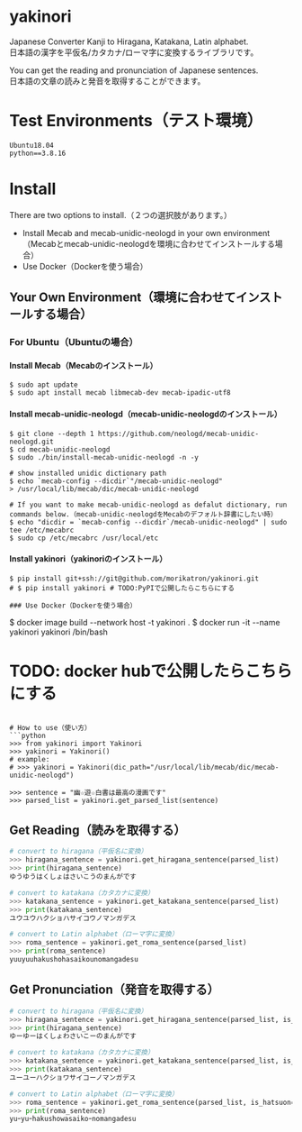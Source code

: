 # yakinori
Japanese Converter Kanji to Hiragana, Katakana, Latin alphabet.  
日本語の漢字を平仮名/カタカナ/ローマ字に変換するライブラリです。  

You can get the reading and pronunciation of Japanese sentences.  
日本語の文章の読みと発音を取得することができます。

# Test Environments（テスト環境）
```
Ubuntu18.04
python==3.8.16
```

# Install
There are two options to install.（２つの選択肢があります。）
- Install Mecab and mecab-unidic-neologd in your own environment（Mecabとmecab-unidic-neologdを環境に合わせてインストールする場合）
- Use Docker（Dockerを使う場合）


## Your Own Environment（環境に合わせてインストールする場合）
### For Ubuntu（Ubuntuの場合）
#### Install Mecab（Mecabのインストール）
```
$ sudo apt update
$ sudo apt install mecab libmecab-dev mecab-ipadic-utf8
```

#### Install mecab-unidic-neologd（mecab-unidic-neologdのインストール）
```
$ git clone --depth 1 https://github.com/neologd/mecab-unidic-neologd.git
$ cd mecab-unidic-neologd
$ sudo ./bin/install-mecab-unidic-neologd -n -y

# show installed unidic dictionary path
$ echo `mecab-config --dicdir`"/mecab-unidic-neologd"
> /usr/local/lib/mecab/dic/mecab-unidic-neologd

# If you want to make mecab-unidic-neologd as defalut dictionary, run commands below.（mecab-unidic-neologdをMecabのデフォルト辞書にしたい時）
$ echo "dicdir = `mecab-config --dicdir`/mecab-unidic-neologd" | sudo tee /etc/mecabrc
$ sudo cp /etc/mecabrc /usr/local/etc

```

#### Install yakinori（yakinoriのインストール）
```
$ pip install git+ssh://git@github.com/morikatron/yakinori.git
# $ pip install yakinori # TODO:PyPIで公開したらこちらにする

### Use Docker（Dockerを使う場合）
```
$ docker image build --network host -t yakinori .
$ docker run -it --name yakinori yakinori /bin/bash
# TODO: docker hubで公開したらこちらにする
```

# How to use（使い方）
```python
>>> from yakinori import Yakinori
>>> yakinori = Yakinori()
# example:
# >>> yakinori = Yakinori(dic_path="/usr/local/lib/mecab/dic/mecab-unidic-neologd")

>>> sentence = "幽☆遊☆白書は最高の漫画です"
>>> parsed_list = yakinori.get_parsed_list(sentence)
```

## Get Reading（読みを取得する）
```python
# convert to hiragana（平仮名に変換）
>>> hiragana_sentence = yakinori.get_hiragana_sentence(parsed_list)
>>> print(hiragana_sentence)
ゆうゆうはくしょはさいこうのまんがです

# convert to katakana（カタカナに変換）
>>> katakana_sentence = yakinori.get_katakana_sentence(parsed_list)
>>> print(katakana_sentence)
ユウユウハクショハサイコウノマンガデス

# convert to Latin alphabet（ローマ字に変換）
>>> roma_sentence = yakinori.get_roma_sentence(parsed_list)
>>> print(roma_sentence)
yuuyuuhakushohasaikounomangadesu
```

## Get Pronunciation（発音を取得する）
```python
# convert to hiragana（平仮名に変換）
>>> hiragana_sentence = yakinori.get_hiragana_sentence(parsed_list, is_hatsuon=True)
>>> print(hiragana_sentence)
ゆーゆーはくしょわさいこーのまんがです

# convert to katakana（カタカナに変換）
>>> katakana_sentence = yakinori.get_katakana_sentence(parsed_list, is_hatsuon=True)
>>> print(katakana_sentence)
ユーユーハクショワサイコーノマンガデス

# convert to Latin alphabet（ローマ字に変換）
>>> roma_sentence = yakinori.get_roma_sentence(parsed_list, is_hatsuon=True)
>>> print(roma_sentence)
yuｰyuｰhakushowasaikoｰnomangadesu
```

